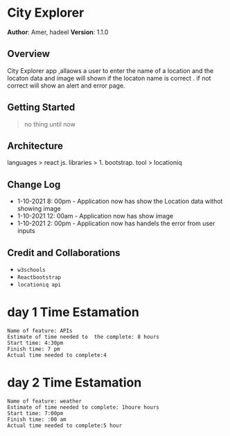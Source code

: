 # City Explorer
**Author**: Amer, hadeel
**Version**: 1.1.0
## Overview
<!-- Provide a high level overview of what this application is and why you are building it, beyond the fact that it's an assignment for this class. (i.e. What's your problem domain?) -->
City Explorer app ,allaows a user to enter the name of a location and the locaton data and image will shown if the locaton name is correct . if not correct will show an alert and error page.
## Getting Started
<!-- What are the steps that a user must take in order to build this app on their own machine and get it running? -->
> no thing until now
## Architecture
<!-- Provide a detailed description of the application design. What technologies (languages, libraries, etc) you're using, and any other relevant design information. -->
languages > react js.
libraries > 1. bootstrap.
tool > locationiq
## Change Log
<!-- Use this area to document the iterative changes made to your application as each feature is successfully implemented. Use time stamps. Here's an example:
01-01-2001 4:59pm - Application now has a fully-functional express server, with a GET route for the location resource. -->
- 1-10-2021 8: 00pm - Application now has show the Location data withot showing image
- 1-10-2021 12: 00am - Application now has show image
- 1-10-2021 2: 00pm - Application now has handels the error from user inputs
## Credit and Collaborations
<!-- Give credit (and a link) to other people or resources that helped you build this application. -->
- `w3schools`
- `Reactbootstrap`
- `locationiq api`
# day 1 Time Estamation
```
Name of feature: APIs
Estimate of time needed to  the complete: 8 hours
Start time: 4:30pm
Finish time: 7 pm
Actual time needed to complete:4
```
# day 2 Time Estamation
```
Name of feature: weather
Estimate of time needed to complete: 1houre hours
Start time: 7:00pm
Finish time: :00 am
Actual time needed to complete:5 hour
```
